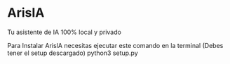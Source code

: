 # ArisIA
Tu asistente de IA 100% local y privado

Para Instalar ArisIA necesitas ejecutar este comando en la terminal (Debes tener el setup descargado)
python3 setup.py
